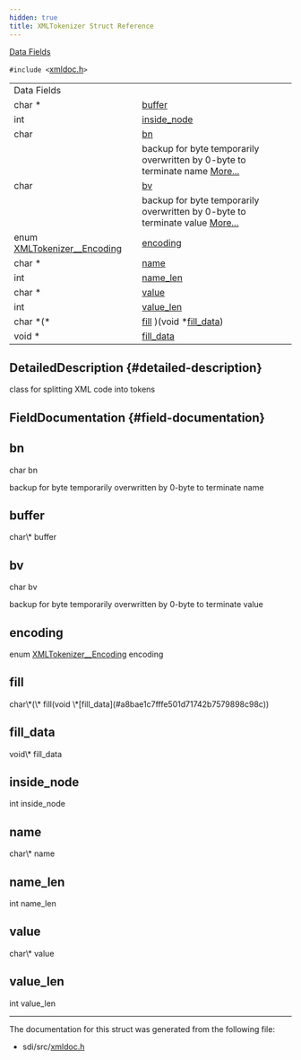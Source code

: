 ```yaml
---
hidden: true
title: XMLTokenizer Struct Reference
---
```


[Data Fields](#pub-attribs)

`#include <`<a href="xmldoc_8h_source.md">xmldoc.h</a>`>`

|  |  |
|----|----|
| Data Fields |  |
| char \*  | [buffer](#aff2566f4c366b48d73479bef43ee4d2e) |
| int  | [inside_node](#ad1b6b31b707d910f98cb5ee0cd494d5f) |
| char  | [bn](#a30782372abbc2adb360148192e53bd29) |
|   | backup for byte temporarily overwritten by 0-byte to terminate name [More\...](#a30782372abbc2adb360148192e53bd29)<br/> |
| char  | [bv](#ad2ee8371dd21488388ec6d0fdd2c5c4d) |
|   | backup for byte temporarily overwritten by 0-byte to terminate value [More\...](#ad2ee8371dd21488388ec6d0fdd2c5c4d)<br/> |
| enum <a href="xmldoc_8h.md#aa5d1bb6cbd537293ccc23cbe090c4256">XMLTokenizer__Encoding</a>  | [encoding](#ab6ecbfeecc6ed099337748958c2771bc) |
| char \*  | [name](#a5ac083a645d964373f022d03df4849c8) |
| int  | [name_len](#a299efd1f0f06729d349e9c000260a4a1) |
| char \*  | [value](#a4e9aec275e566b978a3ccb4e043d8c61) |
| int  | [value_len](#a2f4ca32f475d4554a45911e5924c4214) |
| char \*(\*  | [fill](#a220959f4e31233aae9f69acacc8a6cf4) )(void \*[fill_data](#a8bae1c7fffe501d71742b7579898c98c)) |
| void \*  | [fill_data](#a8bae1c7fffe501d71742b7579898c98c) |

## DetailedDescription {#detailed-description}

class for splitting XML code into tokens

## FieldDocumentation {#field-documentation}

## bn <a href="#a30782372abbc2adb360148192e53bd29" id="a30782372abbc2adb360148192e53bd29"></a>

<p>char bn</p>

backup for byte temporarily overwritten by 0-byte to terminate name

## buffer <a href="#aff2566f4c366b48d73479bef43ee4d2e" id="aff2566f4c366b48d73479bef43ee4d2e"></a>

<p>char\* buffer</p>

## bv <a href="#ad2ee8371dd21488388ec6d0fdd2c5c4d" id="ad2ee8371dd21488388ec6d0fdd2c5c4d"></a>

<p>char bv</p>

backup for byte temporarily overwritten by 0-byte to terminate value

## encoding <a href="#ab6ecbfeecc6ed099337748958c2771bc" id="ab6ecbfeecc6ed099337748958c2771bc"></a>

<p>enum <a href="xmldoc_8h.md#aa5d1bb6cbd537293ccc23cbe090c4256">XMLTokenizer__Encoding</a> encoding</p>

## fill <a href="#a220959f4e31233aae9f69acacc8a6cf4" id="a220959f4e31233aae9f69acacc8a6cf4"></a>

<p>char\*(\* fill(void \*[fill_data](#a8bae1c7fffe501d71742b7579898c98c))</p>

## fill_data <a href="#a8bae1c7fffe501d71742b7579898c98c" id="a8bae1c7fffe501d71742b7579898c98c"></a>

<p>void\* fill_data</p>

## inside_node <a href="#ad1b6b31b707d910f98cb5ee0cd494d5f" id="ad1b6b31b707d910f98cb5ee0cd494d5f"></a>

<p>int inside_node</p>

## name <a href="#a5ac083a645d964373f022d03df4849c8" id="a5ac083a645d964373f022d03df4849c8"></a>

<p>char\* name</p>

## name_len <a href="#a299efd1f0f06729d349e9c000260a4a1" id="a299efd1f0f06729d349e9c000260a4a1"></a>

<p>int name_len</p>

## value <a href="#a4e9aec275e566b978a3ccb4e043d8c61" id="a4e9aec275e566b978a3ccb4e043d8c61"></a>

<p>char\* value</p>

## value_len <a href="#a2f4ca32f475d4554a45911e5924c4214" id="a2f4ca32f475d4554a45911e5924c4214"></a>

<p>int value_len</p>

------------------------------------------------------------------------

The documentation for this struct was generated from the following file:

- sdi/src/<a href="xmldoc_8h_source.md">xmldoc.h</a>
